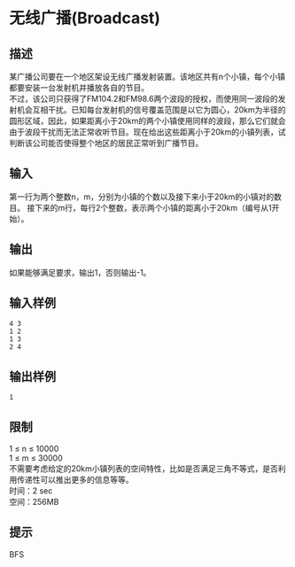 # 无线广播(Broadcast)     
  
## 描述
某广播公司要在一个地区架设无线广播发射装置。该地区共有n个小镇，每个小镇都要安装一台发射机并播放各自的节目。  
不过，该公司只获得了FM104.2和FM98.6两个波段的授权，而使用同一波段的发射机会互相干扰。已知每台发射机的信号覆盖范围是以它为圆心，20km为半径的圆形区域，因此，如果距离小于20km的两个小镇使用同样的波段，那么它们就会由于波段干扰而无法正常收听节目。现在给出这些距离小于20km的小镇列表，试判断该公司能否使得整个地区的居民正常听到广播节目。  

## 输入
第一行为两个整数n，m，分别为小镇的个数以及接下来小于20km的小镇对的数目。 接下来的m行，每行2个整数，表示两个小镇的距离小于20km（编号从1开始）。  


## 输出
如果能够满足要求，输出1，否则输出-1。  

## 输入样例
```
4 3
1 2
1 3
2 4
```  
## 输出样例
```
1
```  

## 限制
1 ≤ n ≤ 10000  
1 ≤ m ≤ 30000  
不需要考虑给定的20km小镇列表的空间特性，比如是否满足三角不等式，是否利用传递性可以推出更多的信息等等。  
时间：2 sec  
空间：256MB  

## 提示
BFS  

















